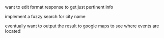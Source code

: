 want to edit format response to get just pertinent info

implement a fuzzy search for city name

eventually want to output the result to google maps to see where events are located!
